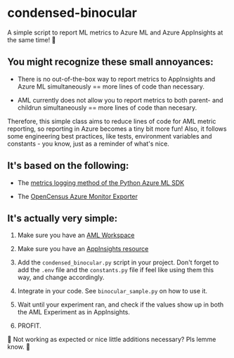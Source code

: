# condensed-binocular

A simple script to report ML metrics to Azure ML and Azure AppInsights at the same time! 🍭

## You might recognize these small annoyances:

- There is no out-of-the-box way to report metrics to AppInsights and Azure ML simultaneously == more lines of code than necessary.

- AML currently does not allow you to report metrics to both parent- and childrun simultaneously == more lines of code than necesary.

Therefore, this simple class aims to reduce lines of code for AML metric reporting, so reporting in Azure becomes a tiny bit more fun! Also, it follows some engineering best practices, like tests, environment variables and constants - you know, just as a reminder of what's nice.

## It's based on the following:

- The [metrics logging method of the Python Azure ML SDK](https://docs.microsoft.com/en-us/python/api/azureml-core/azureml.core.run.run?view=azure-ml-py#methods)

- The [OpenCensus Azure Monitor Exporter](https://pypi.org/project/opencensus-ext-azure/)

## It's actually very simple:

1. Make sure you have an [AML Workspace](https://docs.microsoft.com/en-us/azure/machine-learning/concept-workspace)

2. Make sure you have an [AppInsights resource](https://docs.microsoft.com/en-us/azure/azure-monitor/app/create-new-resource)

3. Add the `condensed_binocular.py` script in your project. Don't forget to add the `.env` file and the `constants.py` file if feel like using them this way, and change accordingly.

4. Integrate in your code. See `binocular_sample.py` on how to use it.

5. Wait until your experiment ran, and check if the values show up in both the AML Experiment as in AppInsights.

6. PROFIT.

💜 Not working as expected or nice little additions necessary? Pls lemme know. 💜
